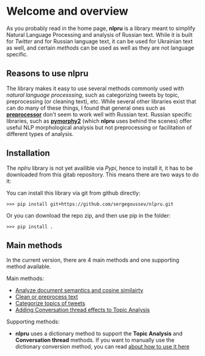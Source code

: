 # Welcome and overview

As you probably read in the home page, **nlpru** is a library meant to simplify Natural Language Processing and analysis of Russian text. While it is built for *Twitter* and for Russian language text, it can be used for Ukrainian text as well, and certain *methods* can be used as well as they are not language specific.

## Reasons to use **nlpru** 

The library makes it easy to use several methods commonly used with *natural language processsing*, such as categorizing tweets by topic, preprocessing (or cleaning text), etc. While several other libraries exist that can do many of these things, I found that general ones such as [**preprocessor**](https://github.com/s/preprocessor) don't seem to work well with Russian text. Russian specific libraries, such as [**pymorphy2**](https://github.com/kmike/pymorphy2) (which **nlpru** uses behind the scenes) offer useful NLP morphological analysis but not preprocessing or facilitation of different types of analysis.

## Installation

The *nplru* library is not yet availible via *Pypi*, hence to install it, it has to be downloaded from this gitab repository. This means there are two ways to do it:

You can install this library via git from github directly: 

    >>> pip install git+https://github.com/sergegoussev/nlpru.git

Or you can download the repo zip, and then use pip in the folder:

    >>> pip install .

## Main methods

In the current version, there are 4 main methods and one supporting method available.

Main methods:
* [Analyze document semantics and cosine similairty](methods.md#semantics)
* [Clean or preprocess text](methods.md#preprocessing)
* [Categorize topics of tweets](methods.md#topic-analysis)
* [Adding Conversation thread effects to Topic Analysis](methods.md#add-conversation-affects-to-topics) 

Supporting methods:
* **nlpru** uses a dictionary method to support the **Topic Analysis** and **Conversation thread** methods. If you want to manually use the dictionary conversion method, you can read [about how to use it here](methods.md#convert-to-tweet-dictionary)